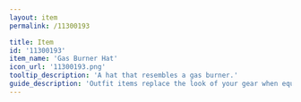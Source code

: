 ```yaml
---
layout: item
permalink: /11300193

title: Item
id: '11300193'
item_name: 'Gas Burner Hat'
icon_url: '11300193.png'
tooltip_description: 'A hat that resembles a gas burner.'
guide_description: 'Outfit items replace the look of your gear when equipped.'
---
```

